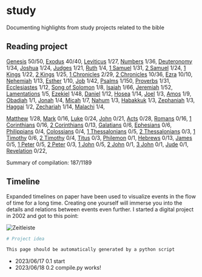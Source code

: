 <!-- generated 2023-06-23 11:59:37.661202 -->
# study

Documenting highlights from study projects related to the bible

## Reading project 
[Genesis](bible/genesis/) 50/50, [Exodus](bible/exodus/) 40/40, [Leviticus](bible/leviticus/) 1/27, [Numbers](bible/numbers/) 1/36, [Deuteronomy](bible/deuteronomy/) 1/34, [Joshua](bible/joshua/) 1/24, [Judges](bible/judges/) 1/21, [Ruth](bible/ruth/) 1/4, [1 Samuel](bible/1_samuel/) 1/31, [2 Samuel](bible/2_samuel/) 1/24, [1 Kings](bible/1_kings/) 1/22, [2 Kings](bible/2_kings/) 1/25, [1 Chronicles](bible/1_chronicles/) 2/29, [2 Chronicles](bible/2_chronicles/) 10/36, [Ezra](bible/ezra/) 10/10, [Nehemiah](bible/nehemiah/) 1/13, [Esther](bible/esther/) 1/10, [Job](bible/job/) 1/42, [Psalms](bible/psalms/) 1/150, [Proverbs](bible/proverbs/) 1/31, [Ecclesiastes](bible/ecclesiastes/) 1/12, [Song of Solomon](bible/song_of_solomon/) 1/8, [Isaiah](bible/isaiah/) 1/66, [Jeremiah](bible/jeremiah/) 1/52, [Lamentations](bible/lamentations/) 1/5, [Ezekiel](bible/ezekiel/) 1/48, [Daniel](bible/daniel/) 1/12, [Hosea](bible/hosea/) 1/14, [Joel](bible/joel/) 1/3, [Amos](bible/amos/) 1/9, [Obadiah](bible/obadiah/) 1/1, [Jonah](bible/jonah/) 1/4, [Micah](bible/micah/) 1/7, [Nahum](bible/nahum/) 1/3, [Habakkuk](bible/habakkuk/) 1/3, [Zephaniah](bible/zephaniah/) 1/3, [Haggai](bible/haggai/) 1/2, [Zechariah](bible/zechariah/) 1/14, [Malachi](bible/malachi/) 1/4, 

[Matthew](bible/matthew/) 1/28, [Mark](bible/mark/) 0/16, [Luke](bible/luke/) 0/24, [John](bible/john/) 0/21, [Acts](bible/acts/) 0/28, [Romans](bible/romans/) 0/16, [1 Corinthians](bible/1_corinthians/) 0/16, [2 Corinthians](bible/2_corinthians/) 0/13, [Galatians](bible/galatians/) 0/6, [Ephesians](bible/ephesians/) 0/6, [Philippians](bible/philippians/) 0/4, [Colossians](bible/colossians/) 0/4, [1 Thessalonians](bible/1_thessalonians/) 0/5, [2 Thessalonians](bible/2_thessalonians/) 0/3, [1 Timothy](bible/1_timothy/) 0/6, [2 Timothy](bible/2_timothy/) 0/4, [Titus](bible/titus/) 0/3, [Philemon](bible/philemon/) 0/1, [Hebrews](bible/hebrews/) 0/13, [James](bible/james/) 0/5, [1 Peter](bible/1_peter/) 0/5, [2 Peter](bible/2_peter/) 0/3, [1 John](bible/1_john/) 0/5, [2 John](bible/2_john/) 0/1, [3 John](bible/3_john/) 0/1, [Jude](bible/jude/) 0/1, [Revelation](bible/revelation/) 0/22, 

Summary of compilation: 187/1189

## Timeline

Expanded timelines on paper have been used to visualize events in the flow of time for a long time. Creating one yourself will immerse you into the details and relations between events even further. I started a digital project in 2002 and got to this point:

![Zeitleiste](https://raw.githubusercontent.com/kreier/timeline/main/docs/Zeitleistes.jpg)

``` py
# Project idea

This page should be automatically generated by a python script
```

- 2023/06/17 0.1 start
- 2023/06/18 0.2 compile.py works!
